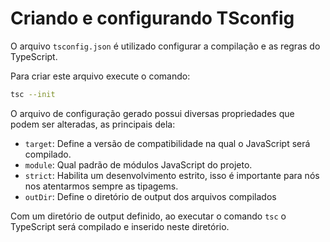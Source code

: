 # Criando e configurando TSconfig

O arquivo `tsconfig.json` é utilizado configurar a compilação e as regras do TypeScript.

Para criar este arquivo execute o comando:

```bash
tsc --init
```

O arquivo de configuração gerado possui diversas propriedades que podem ser alteradas, as principais dela:

- `target`: Define a versão de compatibilidade na qual o JavaScript será compilado.
- `module`: Qual padrão de módulos JavaScript do projeto.
- `strict`: Habilita um desenvolvimento estrito, isso é importante para nós nos atentarmos sempre as tipagems.
- `outDir`: Define o diretório de output dos arquivos compilados

Com um diretório de output definido, ao executar o comando `tsc` o TypeScript será compilado e inserido neste diretório.
